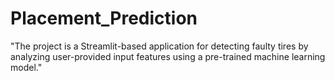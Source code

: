 # Placement_Prediction
"The project is a Streamlit-based application for detecting faulty tires by analyzing user-provided input features using a pre-trained machine learning model."
